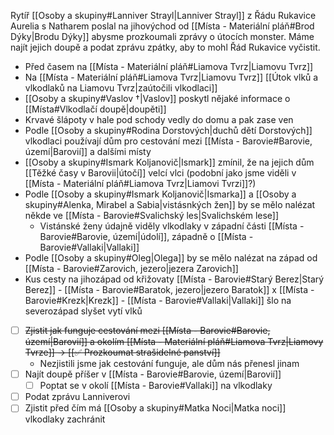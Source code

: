 Rytíř [[Osoby a skupiny#Lanniver Strayl|Lanniver Strayl]] z Řádu Rukavice Aurelia s Natharem poslal na jihovýchod od [[Místa - Materiální pláň#Brod Dýky|Brodu Dýky]] abysme prozkoumali zprávy o útocích monster. Máme najít jejich doupě a podat zprávu zpátky, aby to mohl Řád Rukavice vyčistit.

- Před časem na [[Místa - Materiální pláň#Liamova Tvrz|Liamovu Tvrz]] 
- Na [[Místa - Materiální pláň#Liamova Tvrz|Liamovu Tvrz]] [[Útok vlků a vlkodlaků na Liamovu Tvrz|zaútočili vlkodlaci]]
- [[Osoby a skupiny#Vaslov †|Vaslov]] poskytl nějaké informace o [[Místa#Vlkodlačí doupě|doupěti]]
- Krvavé šlápoty v hale pod schody vedly do domu a pak zase ven
- Podle [[Osoby a skupiny#Rodina Dorstových|duchů dětí Dorstových]] vlkodlaci používají dům pro cestování mezi [[Místa - Barovie#Barovie, území|Barovií]] a dalšími místy
- [[Osoby a skupiny#Ismark Koljanovič|Ismark]] zmínil, že na jejich dům [[Těžké časy v Barovii|útočí]] velcí vlci (podobní jako jsme viděli v [[Místa - Materiální pláň#Liamova Tvrz|Liamovi Tvrzi]]?)
-  Podle [[Osoby a skupiny#Ismark Koljanovič|Ismarka]] a [[Osoby a skupiny#Alenka, Mirabel a Sabia|vistásnkých žen]] by se mělo nalézat někde ve [[Místa - Barovie#Svalichský les|Svalichském lese]]
	- Vistánské ženy údajně viděly vlkodlaky v západní části [[Místa - Barovie#Barovie, území|údolí]], západně o [[Místa - Barovie#Vallaki|Vallaki]]
- Podle [[Osoby a skupiny#Oleg|Olega]] by se mělo nalézat na západ od [[Místa - Barovie#Zarovich, jezero|jezera Zarovich]]
- Kus cesty na jihozápad od křižovaty [[Místa - Barovie#Starý Berez|Starý Berez]] - [[Místa - Barovie#Baratok, jezero|jezero Baratok]] x [[Místa - Barovie#Krezk|Krezk]] - [[Místa - Barovie#Vallaki|Vallaki]] šlo na severozápad slyšet vytí vlků

- [ ] ~~Zjistit jak funguje cestování mezi [[Místa - Barovie#Barovie, území|Barovií]] a okolím [[Místa - Materiální pláň#Liamova Tvrz|Liamovy Tvrze]]  -> [[✅ Prozkoumat strašidelné panství]]~~
	- Nezjistili jsme jak cestování funguje, ale dům nás přenesl jinam
- [ ] Najít doupě příšer v [[Místa - Barovie#Barovie, území|Barovií]]
	- [ ] Poptat se v okolí [[Místa - Barovie#Vallaki]] na vlkodlaky
- [ ] Podat zprávu Lanniverovi
- [ ] Zjistit před čím má [[Osoby a skupiny#Matka Noci|Matka noci]] vlkodlaky zachránit